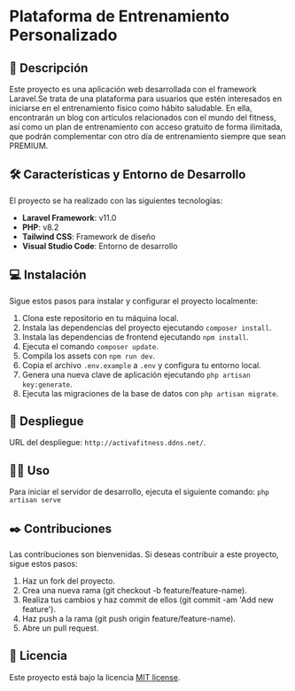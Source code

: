 # Plataforma de Entrenamiento Personalizado

## 📝 Descripción

Este proyecto es una aplicación web desarrollada con el framework Laravel.Se trata de una plataforma para usuarios que estén interesados en iniciarse en el entrenamiento físico como hábito saludable. En ella, encontrarán un blog con artículos relacionados con el mundo del fitness, así como un plan de entrenamiento con acceso gratuito de forma ilimitada, que podrán complementar con otro día de entrenamiento siempre que sean PREMIUM.

## 🛠️ Características y Entorno de Desarrollo

El proyecto se ha realizado con las siguientes tecnologías:

-   **Laravel Framework**: v11.0
-   **PHP**: v8.2
-   **Tailwind CSS**: Framework de diseño
-   **Visual Studio Code**: Entorno de desarrollo

## 💻 Instalación

Sigue estos pasos para instalar y configurar el proyecto localmente:

1. Clona este repositorio en tu máquina local.
2. Instala las dependencias del proyecto ejecutando `composer install`.
3. Instala las dependencias de frontend ejecutando `npm install`.
4. Ejecuta el comando `composer update`.
5. Compila los assets con `npm run dev`.
6. Copia el archivo `.env.example` a `.env` y configura tu entorno local.
7. Genera una nueva clave de aplicación ejecutando `php artisan key:generate`.
8. Ejecuta las migraciones de la base de datos con `php artisan migrate`.

## 🚀 Despliegue

URL del despliegue: `http://activafitness.ddns.net/`.

## 👩‍💻 Uso

Para iniciar el servidor de desarrollo, ejecuta el siguiente comando: `php artisan serve`

## ✒️ Contribuciones

Las contribuciones son bienvenidas. Si deseas contribuir a este proyecto, sigue estos pasos:

1. Haz un fork del proyecto.
2. Crea una nueva rama (git checkout -b feature/feature-name).
3. Realiza tus cambios y haz commit de ellos (git commit -am 'Add new feature').
4. Haz push a la rama (git push origin feature/feature-name).
5. Abre un pull request.

## 📄 Licencia

Este proyecto está bajo la licencia [MIT license](https://opensource.org/licenses/MIT).
